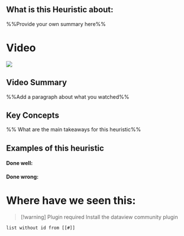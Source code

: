 ## What is this Heuristic about:
%%Provide your own summary here%%

# Video
![](https://www.youtube.com/watch?v=ZgbRmeWDgd0)

## Video Summary
%%Add a paragraph about what you watched%%

## Key Concepts
%% What are the main takeaways for this heuristic%%

## Examples of this heuristic

#### Done well:

#### Done wrong:

# Where have we seen this:

>[!warning] Plugin required
>Install the dataview community plugin

```dataview
list without id from [[#]]
```
